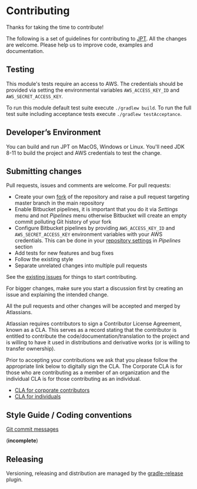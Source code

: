 # Contributing

Thanks for taking the time to contribute! 

The following is a set of guidelines for contributing to [JPT](README.md).
All the changes are welcome. Please help us to improve code, examples and documentation.

## Testing 

This module's tests require an access to AWS. 
The credentials should be provided via setting the environmental variables `AWS_ACCESS_KEY_ID` and `AWS_SECRET_ACCESS_KEY`.

To run this module default test suite execute `./gradlew build`. 
To run the full test suite including acceptance tests execute `./gradlew testAcceptance`.

## Developer’s Environment

You can build and run JPT on MacOS, Windows or Linux. You'll need JDK 8-11 to build the project and AWS credentials 
to test the change.

## Submitting changes
 
Pull requests, issues and comments are welcome. For pull requests:

  - Create your own [fork] of the repository and raise a pull request targeting master branch in the main repository
  - Enable Bitbucket pipelines, it is important that you do it via *Settings* menu and not *Pipelines* menu otherwise 
  Bitbucket will create an empty commit polluting Git history of your fork
  - Configure Bitbucket pipelines by providing `AWS_ACCESS_KEY_ID` and `AWS_SECRET_ACCESS_KEY` 
  environment variables with your AWS credentials. This can be done in your [repository settings] in *Pipelines* section
  - Add tests for new features and bug fixes
  - Follow the existing style
  - Separate unrelated changes into multiple pull requests
  
[fork]: https://confluence.atlassian.com/bitbucket/forking-a-repository-221449527.html
[repository settings]: https://confluence.atlassian.com/bitbucket/environment-variables-794502608.html
  
See the [existing issues](https://ecosystem.atlassian.net/projects/JPERF/issues/?filter=allissues) for things to start contributing.

For bigger changes, make sure you start a discussion first by creating
an issue and explaining the intended change.

All the pull requests and other changes will be accepted and merged by Atlassians.

Atlassian requires contributors to sign a Contributor License Agreement,
known as a CLA. This serves as a record stating that the contributor is
entitled to contribute the code/documentation/translation to the project
and is willing to have it used in distributions and derivative works
(or is willing to transfer ownership).

Prior to accepting your contributions we ask that you please follow the appropriate
link below to digitally sign the CLA. The Corporate CLA is for those who are
contributing as a member of an organization and the individual CLA is for
those contributing as an individual.

* [CLA for corporate contributors](https://na2.docusign.net/Member/PowerFormSigning.aspx?PowerFormId=e1c17c66-ca4d-4aab-a953-2c231af4a20b)
* [CLA for individuals](https://na2.docusign.net/Member/PowerFormSigning.aspx?PowerFormId=3f94fbdc-2fbe-46ac-b14c-5d152700ae5d)

## Style Guide / Coding conventions

[Git commit messages](https://chris.beams.io/posts/git-commit/)

(**incomplete**)

## Releasing

Versioning, releasing and distribution are managed by the [gradle-release] plugin.

[gradle-release]: https://bitbucket.org/atlassian/gradle-release/src/release-0.4.1/README.md